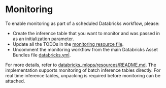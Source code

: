 # Monitoring

To enable monitoring as part of a scheduled Databricks workflow, please:
- Create the inference table that you want to monitor and was passed in as an initialization parameter.
- Update all the TODOs in the [monitoring resource file](../resources/monitoring-resource.yml).
- Uncomment the monitoring workflow from the main Databricks Asset Bundles file [databricks.yml](../databricks.yml).

For more details, refer to [databricks_mlops/resources/README.md](../resources/README.md). 
The implementation supports monitoring of batch inference tables directly.
For real time inference tables, unpacking is required before monitoring can be attached.
